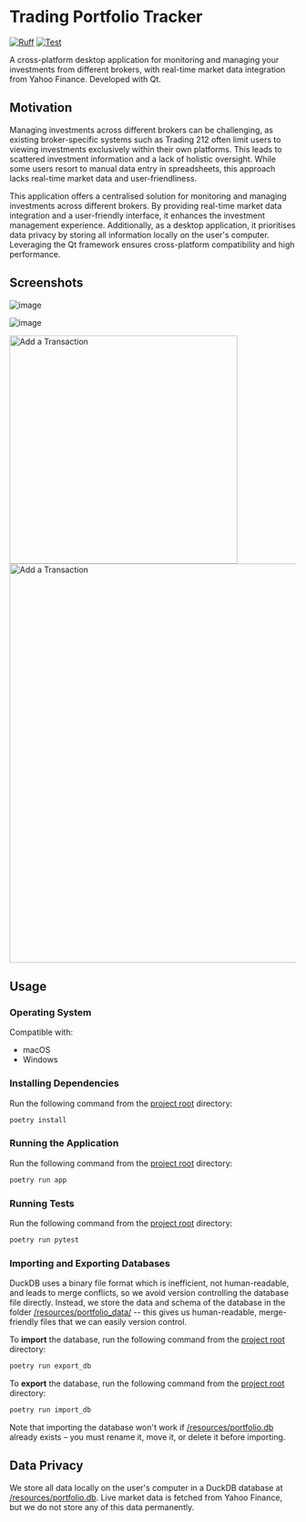 # Trading Portfolio Tracker

[![Ruff](https://img.shields.io/endpoint?url=https://raw.githubusercontent.com/astral-sh/ruff/main/assets/badge/v2.json)](https://github.com/astral-sh/ruff)
[![Test](https://github.com/IsaacCheng9/trading-portfolio-tracker/actions/workflows/test.yml/badge.svg)](https://github.com/IsaacCheng9/trading-portfolio-tracker/actions/workflows/test.yml)

A cross-platform desktop application for monitoring and managing your
investments from different brokers, with real-time market data integration from
Yahoo Finance. Developed with Qt.

## Motivation

Managing investments across different brokers can be challenging, as existing
broker-specific systems such as Trading 212 often limit users to viewing
investments exclusively within their own platforms. This leads to scattered
investment information and a lack of holistic oversight. While some users
resort to manual data entry in spreadsheets, this approach lacks real-time
market data and user-friendliness.

This application offers a centralised solution for monitoring and managing
investments across different brokers. By providing real-time market data
integration and a user-friendly interface, it enhances the investment management
experience. Additionally, as a desktop application, it prioritises data privacy
by storing all information locally on the user's computer. Leveraging the Qt
framework ensures cross-platform compatibility and high performance.

## Screenshots

![image](https://github.com/IsaacCheng9/trading-portfolio-tracker/assets/47993930/d572dea0-133c-4369-b45f-d497a782dd13)

![image](https://github.com/IsaacCheng9/trading-portfolio-tracker/assets/47993930/48c23b13-45cf-4fb5-a87e-21d5d57e86e9)

<img src="https://github.com/IsaacCheng9/trading-portfolio-tracker/assets/47993930/7ffc058c-39fe-404c-a3ac-58d4d7120bef" alt="Add a Transaction" width="400">

<img src="https://github.com/IsaacCheng9/trading-portfolio-tracker/assets/47993930/8067a5d0-f7c6-4cc5-ad00-20ccbf9d0e50" alt="Add a Transaction" width="700">

## Usage

### Operating System

Compatible with:

- macOS
- Windows
<!-- Test Linux compatibility with PyQt6, as Linux doesn't work with PySide6. -->

### Installing Dependencies

Run the following command from the [project root](./) directory:

```bash
poetry install
```

### Running the Application

Run the following command from the [project root](./) directory:

```bash
poetry run app
```

### Running Tests

Run the following command from the [project root](./) directory:

```bash
poetry run pytest
```

### Importing and Exporting Databases

DuckDB uses a binary file format which is inefficient, not human-readable, and
leads to merge conflicts, so we avoid version controlling the database file
directly. Instead, we store the data and schema of the database in the folder
[/resources/portfolio_data/](/resources/portfolio_data/) -- this gives us
human-readable, merge-friendly files that we can easily version control.

To **import** the database, run the following command from the [project root](./)
directory:

```bash
poetry run export_db
```

To **export** the database, run the following command from the [project root](./)
directory:

```bash
poetry run import_db
```

Note that importing the database won't work if
[/resources/portfolio.db](./resources/portfolio.db) already exists – you must
rename it, move it, or delete it before importing.

## Data Privacy

We store all data locally on the user's computer in a
DuckDB database at [/resources/portfolio.db](./resources/portfolio.db). Live
market data is fetched from Yahoo Finance, but we do not store any of this data
permanently.
